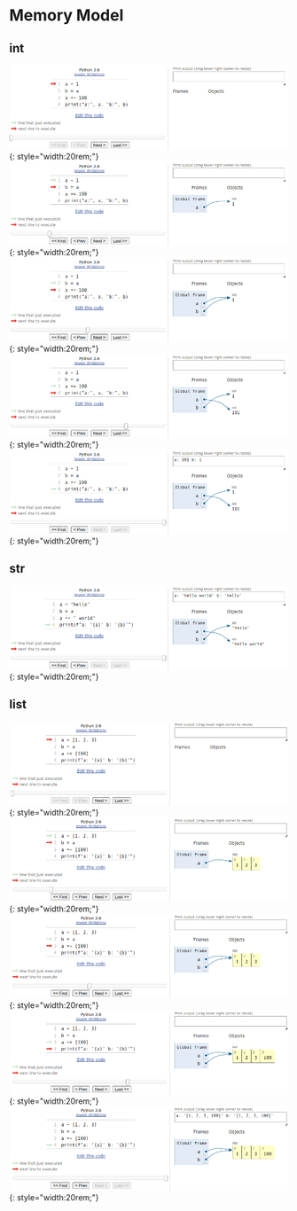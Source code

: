 # Memory Model

## int

![](mm_int1.png){: style="width:20rem;"}
![](mm_int2.png){: style="width:20rem;"}
![](mm_int3.png){: style="width:20rem;"}
![](mm_int4.png){: style="width:20rem;"}
![](mm_int5.png){: style="width:20rem;"}

## str

![](mm_str5.png){: style="width:20rem;"}

## list

![](mm_list1.png){: style="width:20rem;"}
![](mm_list2.png){: style="width:20rem;"}
![](mm_list3.png){: style="width:20rem;"}
![](mm_list4.png){: style="width:20rem;"}
![](mm_list5.png){: style="width:20rem;"}

